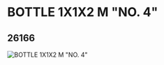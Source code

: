 # BOTTLE 1X1X2 M "NO. 4"
## 26166
![BOTTLE 1X1X2 M "NO. 4"](https://lc-www-live-s.legocdn.com/media/bricks/5/2/6146100.jpg)